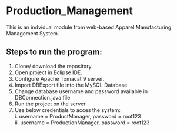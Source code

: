 # Production_Management

This is an indvidual module from web-based Apparel Manufacturing Management System.

## Steps to run the program:
1. Clone/ download the repository.
2. Open project in Eclipse IDE.
3. Configure Apache Tomacat 9 server.
4. Import DBExport file into the MySQL Database
5. Change database username and password available in DBConnection.java file
6. Run the projcet on the server
7. Use below credentials to acces the system: </br>
      i. username = ProductManager, password = root123 </br>
      ii. username = ProductionManager, password = root123 
